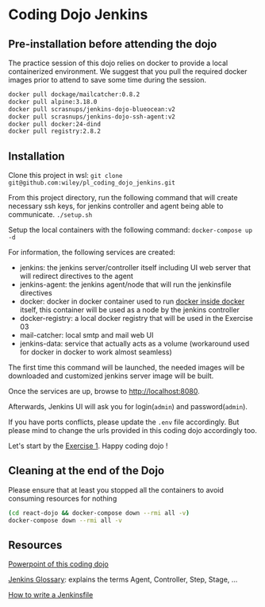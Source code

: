 # Coding Dojo Jenkins

## Pre-installation before attending the dojo

The practice session of this dojo relies on docker to provide a local containerized environment.
We suggest that you pull the required docker images prior to attend to save some time during the session.

```bash
docker pull dockage/mailcatcher:0.8.2
docker pull alpine:3.18.0
docker pull scrasnups/jenkins-dojo-blueocean:v2
docker pull scrasnups/jenkins-dojo-ssh-agent:v2
docker pull docker:24-dind
docker pull registry:2.8.2
```

## Installation

Clone this project in wsl:
`git clone git@github.com:wiley/pl_coding_dojo_jenkins.git`

From this project directory, run the following command that will create necessary
ssh keys, for jenkins controller and agent being able to communicate.
`./setup.sh`

Setup the local containers with the following command:
`docker-compose up -d`

For information, the following services are created:

- jenkins: the jenkins server/controller itself including UI web server that will redirect
  directives to the agent
- jenkins-agent: the jenkins agent/node that will run the jenkinsfile directives
- docker: docker in docker container used to run [docker inside docker](https://hub.docker.com/_/docker)
  itself, this container will be used as a node by the jenkins controller
- docker-registry: a local docker registry that will be used in the Exercise 03
- mail-catcher: local smtp and mail web UI
- jenkins-data: service that actually acts as a volume (workaround used for docker in docker to
  work almost seamless)

The first time this command will be launched, the needed images will be downloaded and customized
jenkins server image will be built.

Once the services are up, browse to <http://localhost:8080>.

Afterwards, Jenkins UI will ask you for login(`admin`) and password(`admin`).

If you have ports conflicts, please update the `.env` file accordingly. But please mind to change the
urls provided in this coding dojo accordingly too.

Let's start by the [Exercise 1](/Exercise01.md). Happy coding dojo !

## Cleaning at the end of the Dojo

Please ensure that at least you stopped all the containers to avoid consuming resources for nothing

```bash
(cd react-dojo && docker-compose down --rmi all -v)
docker-compose down --rmi all -v
```

## Resources

[Powerpoint of this coding dojo](https://wiley-my.sharepoint.com/:p:/p/fchastanet/Ecfnd18lBc5AnRMZWr2Jk00B3vg32A9uiYuGQbXYTzFlWw?e=eBd8Jc)

[Jenkins Glossary](https://www.jenkins.io/doc/book/glossary/): explains the terms Agent,
Controller, Step, Stage, ...

[How to write a Jenkinsfile](https://confluence.wiley.com/display/PL/%5BWIP%5D+How+to+write+a+Jenkinsfile)
